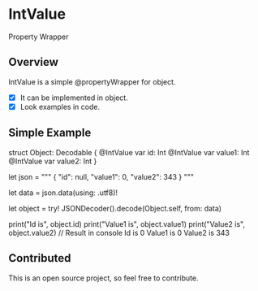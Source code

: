 # IntValue
Property Wrapper

## Overview

IntValue is a simple @propertyWrapper for object.
- [x] It can be implemented in object.
- [x] Look examples in code.

## Simple Example 
struct Object: Decodable {
    @IntValue var id: Int
    @IntValue var value1: Int
    @IntValue var value2: Int
}

let json = """
    {
        "id": null,
        "value1": 0,
        "value2": 343
    }
    """

let data = json.data(using: .utf8)!

let object = try! JSONDecoder().decode(Object.self, from: data)

print("Id is", object.id)
print("Value1 is", object.value1)
print("Value2 is", object.value2)
// Result in console
Id is 0
Value1 is 0
Value2 is 343

## Contributed
This is an open source project, so feel free to contribute.
